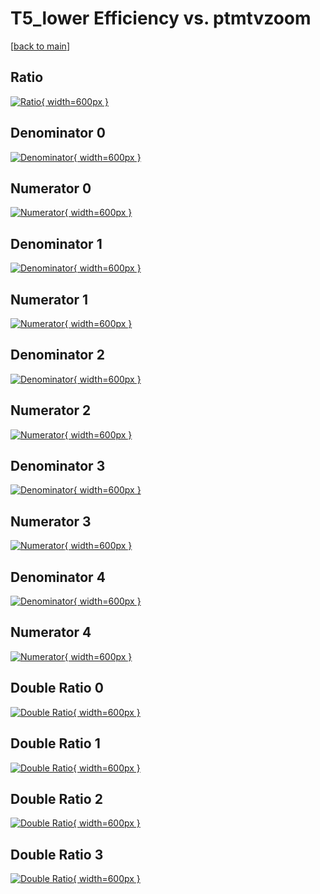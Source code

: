 # T5_lower Efficiency vs. ptmtvzoom

[[back to main](./)]



## Ratio

[![Ratio](../mtv/var/T5_lower_base_321_-1_eff_ptmtvzoom.png){ width=600px }](../mtv/var/T5_lower_base_321_-1_eff_ptmtvzoom.pdf)

## Denominator 0

[![Denominator](../mtv/den/T5_lower_base_321_-1_eff_ptmtvzoom_den0.png){ width=600px }](../mtv/den/T5_lower_base_321_-1_eff_ptmtvzoom_den0.pdf)

## Numerator 0

[![Numerator](../mtv/num/T5_lower_base_321_-1_eff_ptmtvzoom_num0.png){ width=600px }](../mtv/num/T5_lower_base_321_-1_eff_ptmtvzoom_num0.pdf)

## Denominator 1

[![Denominator](../mtv/den/T5_lower_base_321_-1_eff_ptmtvzoom_den1.png){ width=600px }](../mtv/den/T5_lower_base_321_-1_eff_ptmtvzoom_den1.pdf)

## Numerator 1

[![Numerator](../mtv/num/T5_lower_base_321_-1_eff_ptmtvzoom_num1.png){ width=600px }](../mtv/num/T5_lower_base_321_-1_eff_ptmtvzoom_num1.pdf)

## Denominator 2

[![Denominator](../mtv/den/T5_lower_base_321_-1_eff_ptmtvzoom_den2.png){ width=600px }](../mtv/den/T5_lower_base_321_-1_eff_ptmtvzoom_den2.pdf)

## Numerator 2

[![Numerator](../mtv/num/T5_lower_base_321_-1_eff_ptmtvzoom_num2.png){ width=600px }](../mtv/num/T5_lower_base_321_-1_eff_ptmtvzoom_num2.pdf)

## Denominator 3

[![Denominator](../mtv/den/T5_lower_base_321_-1_eff_ptmtvzoom_den3.png){ width=600px }](../mtv/den/T5_lower_base_321_-1_eff_ptmtvzoom_den3.pdf)

## Numerator 3

[![Numerator](../mtv/num/T5_lower_base_321_-1_eff_ptmtvzoom_num3.png){ width=600px }](../mtv/num/T5_lower_base_321_-1_eff_ptmtvzoom_num3.pdf)

## Denominator 4

[![Denominator](../mtv/den/T5_lower_base_321_-1_eff_ptmtvzoom_den4.png){ width=600px }](../mtv/den/T5_lower_base_321_-1_eff_ptmtvzoom_den4.pdf)

## Numerator 4

[![Numerator](../mtv/num/T5_lower_base_321_-1_eff_ptmtvzoom_num4.png){ width=600px }](../mtv/num/T5_lower_base_321_-1_eff_ptmtvzoom_num4.pdf)

## Double Ratio 0

[![Double Ratio](../mtv/ratio/T5_lower_base_321_-1_eff_ptmtvzoom_ratio0.png){ width=600px }](../mtv/ratio/T5_lower_base_321_-1_eff_ptmtvzoom_ratio0.pdf)

## Double Ratio 1

[![Double Ratio](../mtv/ratio/T5_lower_base_321_-1_eff_ptmtvzoom_ratio1.png){ width=600px }](../mtv/ratio/T5_lower_base_321_-1_eff_ptmtvzoom_ratio1.pdf)

## Double Ratio 2

[![Double Ratio](../mtv/ratio/T5_lower_base_321_-1_eff_ptmtvzoom_ratio2.png){ width=600px }](../mtv/ratio/T5_lower_base_321_-1_eff_ptmtvzoom_ratio2.pdf)

## Double Ratio 3

[![Double Ratio](../mtv/ratio/T5_lower_base_321_-1_eff_ptmtvzoom_ratio3.png){ width=600px }](../mtv/ratio/T5_lower_base_321_-1_eff_ptmtvzoom_ratio3.pdf)

